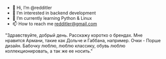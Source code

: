 - 👋 Hi, I’m @redditler
- 👀 I’m interested in backend development
- 🌱 I’m currently learning Python & Linux
- 📫 How to reach me redditler@gmail.com

"Здравствуйте, добрый день. Расскажу коротко о брендах. Мне нравится Армани, такие как Дольче и Габбана, например. Очки - Порше дизайн. Бабочку люблю, люблю классику, обувь люблю коллекционировать, а так же ее носить."
<!---
redditler/redditler is a ✨ special ✨ repository because its `README.md` (this file) appears on your GitHub profile.
You can click the Preview link to take a look at your changes.
--->
